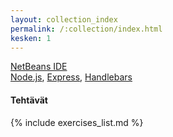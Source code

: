 ```yaml
---
layout: collection_index
permalink: /:collection/index.html
kesken: 1
---
```


[NetBeans IDE][netbeans]  
[Node.js][node],
[Express][express], 
[Handlebars][handlebars]   

[netbeans]: http://netbeans.org  
[node]: https://nodejs.org 
[express]: http://expressjs.com  
[handlebars]: http://handlebarsjs.com

#### Tehtävät

{% include exercises_list.md %}

